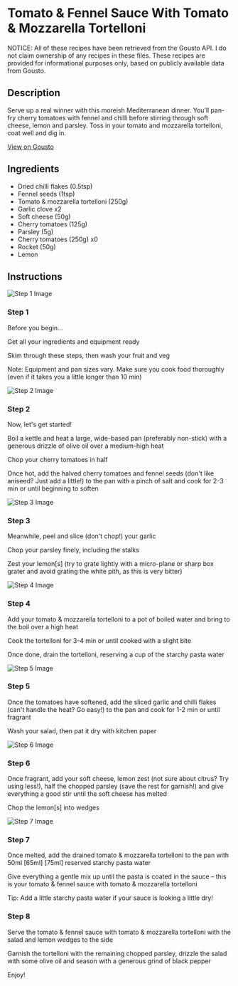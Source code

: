 # Tomato & Fennel Sauce With Tomato & Mozzarella Tortelloni

NOTICE: All of these recipes have been retrieved from the Gousto API. I do not claim ownership of any recipes in these files. These recipes are provided for informational purposes only, based on publicly available data from Gousto.

## Description

Serve up a real winner with this moreish Mediterranean dinner. You’ll pan-fry cherry tomatoes with fennel and chilli before stirring through soft cheese, lemon and parsley. Toss in your tomato and mozzarella tortelloni, coat well and dig in.

[View on Gousto](https://www.gousto.co.uk/recipes/cookbook/ricotta-tomato-and-fennel-sauce-with-tomato-mozzarella-tortelloni)

## Ingredients

- Dried chilli flakes (0.5tsp)
- Fennel seeds (1tsp)
- Tomato & mozzarella tortelloni (250g)
- Garlic clove x2
- Soft cheese (50g)
- Cherry tomatoes (125g)
- Parsley (5g)
- Cherry tomatoes (250g) x0
- Rocket (50g)
- Lemon

## Instructions

![Step 1 Image](https://production-media.gousto.co.uk/cms/recipe-step-image/Admin10mm-Step-1-1664292562649-x200.jpg)

### Step 1

Before you begin...

Get all your ingredients and equipment ready

Skim through these steps, then wash your fruit and veg

Note: Equipment and pan sizes vary. Make sure you cook food thoroughly (even if it takes you a little longer than 10 min)

![Step 2 Image](https://production-media.gousto.co.uk/cms/recipe-step-image/step-2-1682354417977-x200.jpg)

### Step 2

Now, let's get started!

Boil a kettle and heat a large, wide-based pan (preferably non-stick) with a generous drizzle of olive oil over a medium-high heat

Chop your cherry tomatoes in half

Once hot, add the halved cherry tomatoes and fennel seeds (don't like aniseed? Just add a little!) to the pan with a pinch of salt and cook for 2-3 min or until beginning to soften

![Step 3 Image](https://production-media.gousto.co.uk/cms/recipe-step-image/step-3-1682354425311-x200.jpg)

### Step 3

Meanwhile, peel and slice (don't chop!) your garlic

Chop your parsley finely, including the stalks

Zest your lemon[s] (try to grate lightly with a micro-plane or sharp box grater and avoid grating the white pith, as this is very bitter)

![Step 4 Image](https://production-media.gousto.co.uk/cms/recipe-step-image/step-4-1682354429423-x200.jpg)

### Step 4

Add your tomato & mozzarella tortelloni to a pot of boiled water and bring to the boil over a high heat

Cook the tortelloni for 3-4 min or until cooked with a slight bite

Once done, drain the tortelloni, reserving a cup of the starchy pasta water

![Step 5 Image](https://production-media.gousto.co.uk/cms/recipe-step-image/step-5-1682354434037-x200.jpg)

### Step 5

Once the tomatoes have softened, add the sliced garlic and chilli flakes (can't handle the heat? Go easy!) to the pan and cook for 1-2 min or until fragrant

Wash your salad, then pat it dry with kitchen paper

![Step 6 Image](https://production-media.gousto.co.uk/cms/recipe-step-image/step-6-1682354441645-x200.jpg)

### Step 6

Once fragrant, add your soft cheese, lemon zest (not sure about citrus? Try using less!), half the chopped parsley (save the rest for garnish!) and give everything a good stir until the soft cheese has melted

Chop the lemon[s] into wedges

![Step 7 Image](https://production-media.gousto.co.uk/cms/recipe-step-image/step-7-1682354448211-x200.jpg)

### Step 7

Once melted, add the drained tomato & mozzarella tortelloni to the pan with 50ml <span class="text-purple">[65ml]</span> <span class="text-danger">[75ml]</span> reserved starchy pasta water

Give everything a gentle mix up until the pasta is coated in the sauce – this is your tomato & fennel sauce with tomato & mozzarella tortelloni

Tip: Add a little starchy pasta water if your sauce is looking a little dry!

### Step 8

Serve the tomato & fennel sauce with tomato & mozzarella tortelloni with the salad and lemon wedges to the side

Garnish the tortelloni with the remaining chopped parsley, drizzle the salad with some olive oil and season with a generous grind of black pepper

Enjoy!

